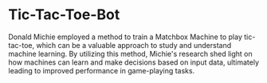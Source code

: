 # Tic-Tac-Toe-Bot
Donald Michie employed a method to train a Matchbox Machine to play tic-tac-toe, which can be a valuable approach to study and understand machine learning. By utilizing this method, Michie's research shed light on how machines can learn and make decisions based on input data, ultimately leading to improved performance in game-playing tasks.
